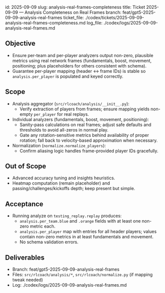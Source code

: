 id: 2025-09-09
slug: analysis-real-frames-completeness
title: Ticket 2025-09-09 — Analysis Completeness on Real Frames
branch: feat/gpt5-2025-09-09-analysis-real-frames
ticket_file: ./codex/tickets/2025-09-09-analysis-real-frames-completeness.md
log_file: ./codex/logs/2025-09-09-analysis-real-frames.md

## Objective
- Ensure per-team and per-player analyzers output non-zero, plausible metrics using real network frames (fundamentals, boost, movement, positioning; plus placeholders for others consistent with schema).
- Guarantee per-player mapping (header ↔ frame IDs) is stable so `analysis.per_player` is populated and keyed correctly.

## Scope
- Analysis aggregator (`src/rlcoach/analysis/__init__.py`):
  - Verify extraction of players from frames; ensure mapping yields non-empty `per_player` for real replays.
- Individual analyzers (fundamentals, boost, movement, positioning):
  - Sanity-pass calculations on real frames; adjust safe defaults and thresholds to avoid all-zeros in normal play.
  - Gate any rotation-sensitive metrics behind availability of proper rotation; fall back to velocity-based approximation when necessary.
- Normalization (`normalize.normalize_players`):
  - Confirm aliasing logic handles frame-provided player IDs gracefully.

## Out of Scope
- Advanced accuracy tuning and insights heuristics.
- Heatmap computation (remain placeholder) and passing/challenges/kickoffs depth; keep present but simple.

## Acceptance
- Running analyze on `testing_replay.replay` produces:
  - `analysis.per_team.blue` and `.orange` fields with at least one non-zero metric each.
  - `analysis.per_player` map with entries for all header players; values contain non-zero metrics in at least fundamentals and movement.
  - No schema validation errors.

## Deliverables
- Branch: feat/gpt5-2025-09-09-analysis-real-frames
- Files: `src/rlcoach/analysis/*`, `src/rlcoach/normalize.py` (if mapping tweak needed)
- Log: ./codex/logs/2025-09-09-analysis-real-frames.md

